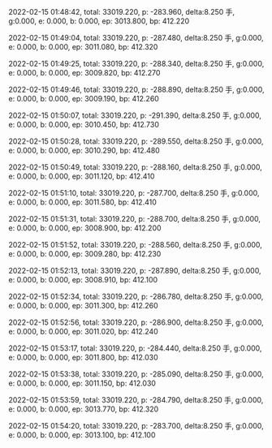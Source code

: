 2022-02-15 01:48:42, total: 33019.220, p: -283.960, delta:8.250 手, g:0.000, e: 0.000, b: 0.000, ep: 3013.800, bp: 412.220

2022-02-15 01:49:04, total: 33019.220, p: -287.480, delta:8.250 手, g:0.000, e: 0.000, b: 0.000, ep: 3011.080, bp: 412.320

2022-02-15 01:49:25, total: 33019.220, p: -288.340, delta:8.250 手, g:0.000, e: 0.000, b: 0.000, ep: 3009.820, bp: 412.270

2022-02-15 01:49:46, total: 33019.220, p: -288.890, delta:8.250 手, g:0.000, e: 0.000, b: 0.000, ep: 3009.190, bp: 412.260

2022-02-15 01:50:07, total: 33019.220, p: -291.390, delta:8.250 手, g:0.000, e: 0.000, b: 0.000, ep: 3010.450, bp: 412.730

2022-02-15 01:50:28, total: 33019.220, p: -289.550, delta:8.250 手, g:0.000, e: 0.000, b: 0.000, ep: 3010.290, bp: 412.480

2022-02-15 01:50:49, total: 33019.220, p: -288.160, delta:8.250 手, g:0.000, e: 0.000, b: 0.000, ep: 3011.120, bp: 412.410

2022-02-15 01:51:10, total: 33019.220, p: -287.700, delta:8.250 手, g:0.000, e: 0.000, b: 0.000, ep: 3011.580, bp: 412.410

2022-02-15 01:51:31, total: 33019.220, p: -288.700, delta:8.250 手, g:0.000, e: 0.000, b: 0.000, ep: 3008.900, bp: 412.200

2022-02-15 01:51:52, total: 33019.220, p: -288.560, delta:8.250 手, g:0.000, e: 0.000, b: 0.000, ep: 3009.280, bp: 412.230

2022-02-15 01:52:13, total: 33019.220, p: -287.890, delta:8.250 手, g:0.000, e: 0.000, b: 0.000, ep: 3008.910, bp: 412.100

2022-02-15 01:52:34, total: 33019.220, p: -286.780, delta:8.250 手, g:0.000, e: 0.000, b: 0.000, ep: 3011.300, bp: 412.260

2022-02-15 01:52:56, total: 33019.220, p: -286.900, delta:8.250 手, g:0.000, e: 0.000, b: 0.000, ep: 3011.020, bp: 412.240

2022-02-15 01:53:17, total: 33019.220, p: -284.440, delta:8.250 手, g:0.000, e: 0.000, b: 0.000, ep: 3011.800, bp: 412.030

2022-02-15 01:53:38, total: 33019.220, p: -285.090, delta:8.250 手, g:0.000, e: 0.000, b: 0.000, ep: 3011.150, bp: 412.030

2022-02-15 01:53:59, total: 33019.220, p: -284.790, delta:8.250 手, g:0.000, e: 0.000, b: 0.000, ep: 3013.770, bp: 412.320

2022-02-15 01:54:20, total: 33019.220, p: -283.700, delta:8.250 手, g:0.000, e: 0.000, b: 0.000, ep: 3013.100, bp: 412.100